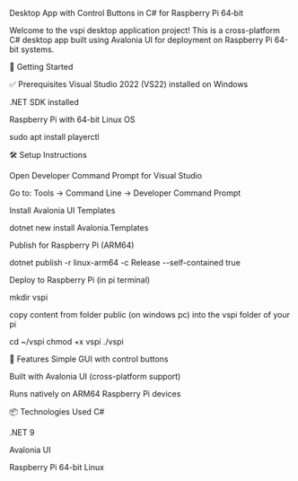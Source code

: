 Desktop App with Control Buttons in C# for Raspberry Pi 64‐bit

Welcome to the vspi desktop application project! This is a cross-platform C# desktop app built using Avalonia UI for deployment on Raspberry Pi 64-bit systems.

🚀 Getting Started

✅ Prerequisites Visual Studio 2022 (VS22) installed on Windows

.NET SDK installed

Raspberry Pi with 64-bit Linux OS

sudo apt install playerctl

🛠️ Setup Instructions

Open Developer Command Prompt for Visual Studio

Go to: Tools → Command Line → Developer Command Prompt

Install Avalonia UI Templates

dotnet new install Avalonia.Templates

Publish for Raspberry Pi (ARM64)

dotnet publish -r linux-arm64 -c Release --self-contained true

Deploy to Raspberry Pi (in pi terminal)

mkdir vspi

copy content from folder public (on windows pc) into the vspi folder of your pi

cd ~/vspi
chmod +x vspi
./vspi

🧩 Features Simple GUI with control buttons

Built with Avalonia UI (cross-platform support)

Runs natively on ARM64 Raspberry Pi devices

📦 Technologies Used C#

.NET 9

Avalonia UI

Raspberry Pi 64-bit Linux
